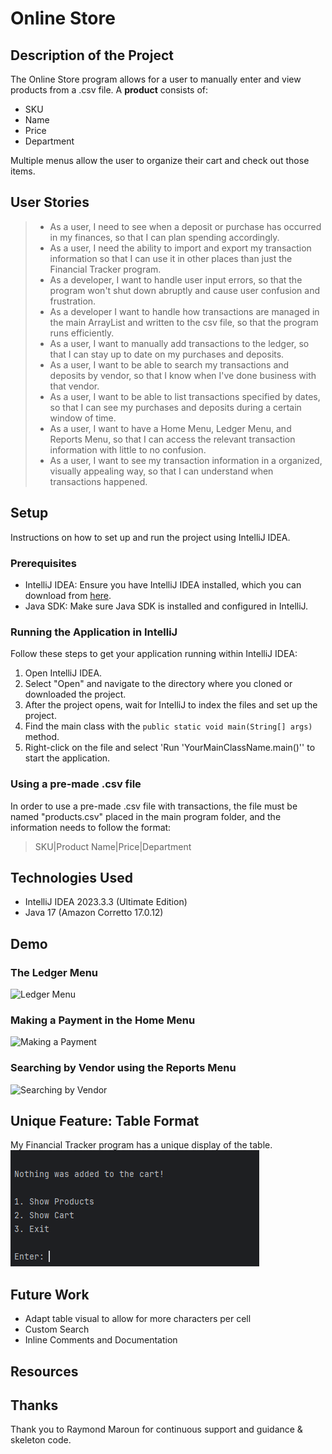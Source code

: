 # Online Store

## Description of the Project

The Online Store program allows for a user to manually enter and view products from a .csv file. 
A **product** consists of:
- SKU
- Name 
- Price 
- Department

Multiple menus allow the user to organize their cart and check out those items.

## User Stories
> - As a user, I need to see when a deposit or purchase has occurred in my finances, so that I can plan spending accordingly.
> - As a user, I need the ability to import and export my transaction information so that I can use it in other places than just the Financial Tracker program.
> - As a developer, I want to handle user input errors, so that the program won't shut down abruptly and cause user confusion and frustration.
> - As a developer I want to handle how transactions are managed in the main ArrayList and written to the csv file, so that the program runs efficiently.
> - As a user, I want to manually add transactions to the ledger, so that I can stay up to date on my purchases and deposits.
> - As a user, I want to be able to search my transactions and deposits by vendor, so that I know when I've done business with that vendor.
> - As a user, I want to be able to list transactions specified by dates, so that I can see my purchases and deposits during a certain window of time.
> - As a user, I want to have a Home Menu, Ledger Menu, and Reports Menu, so that I can access the relevant transaction information with little to no confusion.
> - As a user, I want to see my transaction information in a organized, visually appealing way, so that I can understand when transactions happened.

## Setup

Instructions on how to set up and run the project using IntelliJ IDEA.

### Prerequisites

- IntelliJ IDEA: Ensure you have IntelliJ IDEA installed, which you can download from [here](https://www.jetbrains.com/idea/download/).
- Java SDK: Make sure Java SDK is installed and configured in IntelliJ.

### Running the Application in IntelliJ

Follow these steps to get your application running within IntelliJ IDEA:

1. Open IntelliJ IDEA.
2. Select "Open" and navigate to the directory where you cloned or downloaded the project.
3. After the project opens, wait for IntelliJ to index the files and set up the project.
4. Find the main class with the `public static void main(String[] args)` method.
5. Right-click on the file and select 'Run 'YourMainClassName.main()'' to start the application.

### Using a pre-made .csv file

In order to use a pre-made .csv file with transactions, the file must be named "products.csv" placed in the main program folder,
and the information needs to follow the format:
> SKU|Product Name|Price|Department

 
## Technologies Used

- IntelliJ IDEA 2023.3.3 (Ultimate Edition)
- Java 17 (Amazon Corretto 17.0.12)

## Demo
### The Ledger Menu
![Ledger Menu](imgs/LedgerProcess.PNG)

### Making a Payment in the Home Menu
![Making a Payment](imgs/MakingPayment.PNG)

### Searching by Vendor using the Reports Menu
![Searching by Vendor](imgs/VendorSearch.PNG)

## Unique Feature: Table Format
My Financial Tracker program has a unique display of the table.
![Unique Feature](imgs/Unique%20Feature.PNG)


## Future Work

- Adapt table visual to allow for more characters per cell
- Custom Search
- Inline Comments and Documentation

## Resources



## Thanks

Thank you to Raymond Maroun for continuous support and guidance & skeleton code.